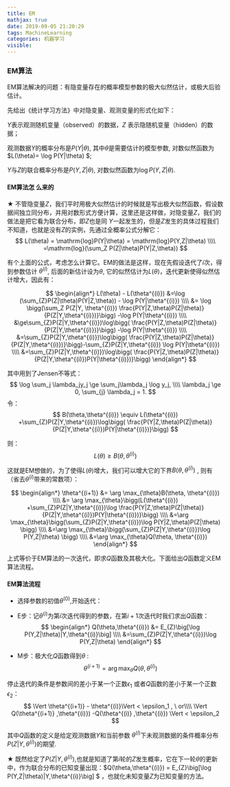 ```yaml
---
title: EM
mathjax: true
date: 2019-09-05 21:20:29
tags: MachineLearning
categories: 机器学习
visible:
---
```




### EM算法

EM算法解决的问题：有隐变量存在的概率模型参数的极大似然估计，或极大后验估计。

 

先给出《统计学习方法》中对隐变量、观测变量的形式化如下：



$Y$表示观测随机变量（observed）的数据，$Z$ 表示隐随机变量（hidden）的数据；

观测数据$Y$的概率分布是$P(Y|\theta)$, 其中$\theta$是需要估计的模型参数, 对数似然函数为$L(\theta)= \log P(Y|\theta) $;

$Y$与$Z$的联合概率分布是$P(Y,Z|\theta)$, 对数似然函数为$\log P(Y,Z|\theta)$.



#### EM算法怎 么来的



 ★ 不管隐变量$Z$，我们平时用极大似然估计的时候就是写出极大似然函数，假设数据间独立同分布，并用对数形式方便计算，这里还是这样做，对隐变量$Z$，我们的做法是把它看为联合分布，即$Z$也是同 $Y$一起发生的，但是$Z$发生的具体过程我们不知道，也就是没有$Z$的实例，先通过全概率公式分解它：
$$
L(\theta) = \mathrm{log}P(Y|\theta) = \mathrm{log}P(Y,Z|\theta) \\\\
=\mathrm{log}(\sum_Z P(Z|\theta)P(Y|Z,\theta))
$$



有个上面的公式，考虑怎么计算它。EM的做法是这样，现在先假设迭代了$i$次，得到参数估计 $\theta^{(i)}$, 后面的新估计设为$\theta$, 它的似然估计为$L(\theta)$，迭代更新使得似然估计增大，因此有：


$$
\begin{align*}
L(\theta) - L(\theta^{(i)}) &=\log (\sum_{Z}P(Z|\theta)P(Y|Z,\theta)) - \log P(Y|\theta^{(i)}) \\\\
&= \log \bigg(\sum_Z P(Z|Y, \theta^{(i)}) \frac{P(Y|Z,\theta)P(Z|\theta)} {P(Z|Y,\theta^{(i)})}\bigg) -\log P(Y|\theta^{(i)})   \\\\
&\ge\sum_{Z}P(Z|Y,\theta^{(i)})\log\bigg( \frac{P(Y|Z,\theta)P(Z|\theta)} {P(Z|Y,\theta^{(i)})}\bigg) -\log P(Y|\theta^{(i)}) \\\\
&=\sum_{Z}P(Z|Y,\theta^{(i)})\log\bigg( \frac{P(Y|Z,\theta)P(Z|\theta)} {P(Z|Y,\theta^{(i)})}\bigg)-\sum_{Z}P(Z|Y,\theta^{(i)}) \log P(Y|\theta^{(i)}) \\\\
&=\sum_{Z}P(Z|Y,\theta^{(i)})\log\bigg( \frac{P(Y|Z,\theta)P(Z|\theta)} {P(Z|Y,\theta^{(i)})P(Y|\theta^{(i)})}\bigg)
\end{align*}
$$


其中用到了Jensen不等式：
$$
\log \sum_j \lambda_jy_j \ge \sum_j\lambda_j \log y_j, \\\\
\lambda_j \ge 0, \sum_{j} \lambda_j = 1.
$$
令：
$$
B(\theta,\theta^{(i)}) \equiv L(\theta^{(i)}) +\sum_{Z}P(Z|Y,\theta^{(i)})\log\bigg( \frac{P(Y|Z,\theta)P(Z|\theta)} {P(Z|Y,\theta^{(i)})P(Y|\theta^{(i)})}\bigg)
$$


则：
$$
L(\theta) \ge B(\theta,\theta^{(i)})
$$


这就是EM想做的，为了使得$L(\theta)$增大，我们可以增大它的下界$B(\theta,\theta^{(i)})$ , 则有（省去$\theta^{(i)}$带来的常数项）：



$$
\begin{align*}
\theta^{(i+1)} &= \arg \max_{\theta}B(\theta, \theta^{(i)}) \\\\
&= \arg \max_{\theta}\bigg(L(\theta^{(i)}) +\sum_{Z}P(Z|Y,\theta^{(i)})\log \frac{P(Y|Z,\theta)P(Z|\theta)} {P(Z|Y,\theta^{(i)})P(Y|\theta^{(i)})}\bigg) \\\\
&=\arg \max_{\theta}\bigg(\sum_{Z}P(Z|Y,\theta^{(i)})\log P(Y|Z,\theta)P(Z|\theta) \bigg) \\\\
&=\arg \max_{\theta}\bigg(\sum_{Z}P(Z|Y,\theta^{(i)})\log P(Y,Z|\theta) \bigg) \\\\
&=\arg \max_{\theta}Q(\theta, \theta^{(i)})
\end{align*}
$$

上式等价于EM算法的一次迭代，即求$Q$函数及其极大化。下面给出$Q$函数定义EM算法流程。



#### EM算法流程

* 选择参数的初值$\theta^{(0)}$,开始迭代：

* E步：记$\theta^{(i)}$为第$i$次迭代得到的参数，在第$i+1$次迭代时我们求出$Q$函数：
  $$
  \begin{align*}
  Q(\theta,\theta^{(i)}) &= E_{Z}\big[\log P(Y,Z|\theta)|Y,\theta^{(i)}\big] \\\\
  &=\sum_{Z}P(Z|Y,\theta^{(i)})\log P(Y,Z|\theta)
  \end{align*}
  $$
  
* M步：极大化$Q$函数得到$\theta$ :
  $$
  \theta^{(i+1)} = \arg \max_\theta Q(\theta, \theta^{(i)})
  $$



停止迭代的条件是参数间的差小于某一个正数$\epsilon_1$ 或者$Q$函数的差小于某一个正数$\epsilon_2$：
$$
\Vert \theta^{(i+1)} - \theta^{(i)}\Vert < \epsilon_1  , \ or\\\\
\Vert Q(\theta^{(i+1)} ,\theta^{(i)})  -Q(\theta^{(i)} ,\theta^{(i)})  \Vert < \epsilon_2
$$


其中$Q$函数的定义是给定观测数据$Y$和当前参数 $\theta^{( i)}$下未观测数据的条件概率分布$P(Z|Y,\theta^{(i)})$的期望.

 ★ 既然给定了$P(Z|Y,\theta^{(i)})$,也就是知道了第$i$轮的$Z$发生概率，它在下一轮$\theta$的更新中，作为联合分布的已知变量出现：$Q(\theta,\theta^{(i)}) = E_{Z}\big[\log P(Y,Z|\theta)|Y,\theta^{(i)}\big] $ ，也就化未知变量$Z$为已知变量的方法。